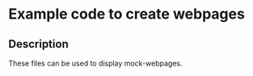 # Example code to create webpages

## Description
These files can be used to display mock-webpages.
